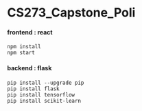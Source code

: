 # CS273_Capstone_Poli
#### frontend : react
```npm install```<br>
```npm start```
#### backend : flask
```pip install --upgrade pip``` <br>
```pip install flask``` <br>
```pip install tensorflow``` <br>
```pip install scikit-learn```

